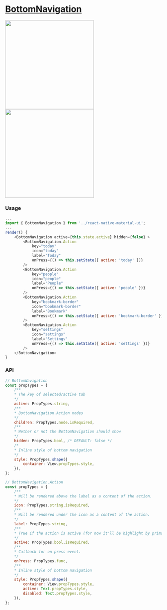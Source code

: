 # [BottomNavigation](https://material.google.com/components/bottom-navigation.html)

<img src="https://raw.githubusercontent.com/xotahal/react-native-material-ui-demo-app/master/resources/bottom-navigation-1.gif" width="285">
<img src="https://raw.githubusercontent.com/xotahal/react-native-material-ui-demo-app/master/resources/bottom-navigation-anim.gif" width="285">

### Usage

```js
...
import { BottomNavigation } from '../react-native-material-ui';
...
render() {
    <BottomNavigation active={this.state.active} hidden={false} >
        <BottomNavigation.Action
            key="today"
            icon="today"
            label="Today"
            onPress={() => this.setState({ active: 'today' })}
        />
        <BottomNavigation.Action
            key="people"
            icon="people"
            label="People"
            onPress={() => this.setState({ active: 'people' })}
        />
        <BottomNavigation.Action
            key="bookmark-border"
            icon="bookmark-border"
            label="Bookmark"
            onPress={() => this.setState({ active: 'bookmark-border' })}
        />
        <BottomNavigation.Action
            key="settings"
            icon="settings"
            label="Settings"
            onPress={() => this.setState({ active: 'settings' })}
        />
    </BottomNavigation>
}
```
### API
```js
// BottomNavigation
const propTypes = {
    /**
    * The key of selected/active tab
    */
    active: PropTypes.string,
    /**
    * BottomNavigation.Action nodes
    */
    children: PropTypes.node.isRequired,
    /**
    * Wether or not the BottomNavigation should show
    */
    hidden: PropTypes.bool, /* DEFAULT: false */
    /*
    * Inline style of bottom navigation
    */
    style: PropTypes.shape({
        container: View.propTypes.style,
    }),
};

// BottomNavigation.Action
const propTypes = {
    /**
    * Will be rendered above the label as a content of the action.
    */
    icon: PropTypes.string.isRequired,
    /**
    * Will be rendered under the icon as a content of the action.
    */
    label: PropTypes.string,
    /**
    * True if the action is active (for now it'll be highlight by primary color)
    */
    active: PropTypes.bool.isRequired,
    /**
    * Callback for on press event.
    */
    onPress: PropTypes.func,
    /**
    * Inline style of bottom navigation
    */
    style: PropTypes.shape({
        container: View.propTypes.style,
        active: Text.propTypes.style,
        disabled: Text.propTypes.style,
    }),
};
```
